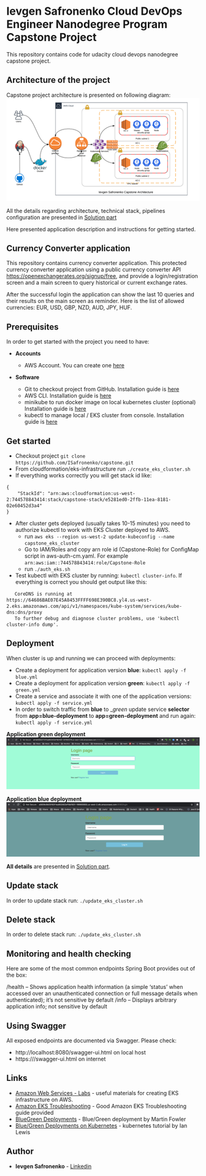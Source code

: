 # Ievgen Safronenko Cloud DevOps Engineer Nanodegree Program Capstone Project
This repository contains code for udacity cloud devops nanodegree capstone project.

## Architecture of the project
Capstone project architecture is presented on following diagram:
![Architecture](/solution/images/capstone_eks_architecture.png)

All the details regarding architecture, technical stack, pipelines configuration are presented in [Solution part](solution/SOLUTION.md)

Here presented application description and instructions for getting started.

## Currency Converter application
This repository contains currency converter application.
This protected currency converter application using a public currency converter API https://openexchangerates.org/signup/free,
 and provide a login/registration screen and a main screen to query historical or current exchange rates.

After the successful login the application can show the last 10 queries and their results on the main screen as reminder.
Here is the list of allowed currencies: EUR, USD, GBP, NZD, AUD, JPY, HUF.

## Prerequisites

In order to get started with the project you need to have:

* __Accounts__
  * AWS Account. You can create one [here](https://aws.amazon.com/account/)

* __Software__
  * Git to checkout project from GitHub. Installation guide is [here](https://git-scm.com/book/en/v2/Getting-Started-Installing-Git)
  * AWS CLI. Installation guide is [here](https://docs.aws.amazon.com/cli/latest/userguide/cli-chap-install.html)
  * minikube to run docker image on local kubernetes cluster (optional) Installation guide is [here](https://kubernetes.io/docs/tasks/tools/install-minikube/)
  * kubectl to manage local / EKS cluster from console. Installation guide is [here](https://kubernetes.io/docs/tasks/tools/install-kubectl/)

## Get started

* Checkout project `git clone https://github.com/ISafronenko/capstone.git`
* From cloudformation/eks-infrastructure run `./create_eks_cluster.sh`
* If everything works correctly you will get stack id like:
```
{
    "StackId": "arn:aws:cloudformation:us-west-2:744578843414:stack/capstone-stack/e5281ed0-2ffb-11ea-8181-02e60452d3a4"
}
```
* After cluster gets deployed (usually takes 10-15 minutes) you need to authorize kubectl to work with EKS Cluster deployed to AWS.
  * run `aws eks --region us-west-2 update-kubeconfig --name capstone_eks_cluster`
  * Go to IAM/Roles and copy arn role id (Capstone-Role) for ConfigMap script in aws-auth-cm.yaml. For example `arn:aws:iam::744578843414:role/Capstone-Role`
  * run `./auth_eks.sh` 
* Test kubectl with EKS cluster by running: `kubectl cluster-info`. If everything is correct you should get output like this:

```Kubernetes master is running at https://64686BAE07E45A8453FFFF698E390BC8.yl4.us-west-2.eks.amazonaws.com
   CoreDNS is running at https://64686BAE07E45A8453FFFF698E390BC8.yl4.us-west-2.eks.amazonaws.com/api/v1/namespaces/kube-system/services/kube-dns:dns/proxy
   To further debug and diagnose cluster problems, use 'kubectl cluster-info dump'.
```

## Deployment
When cluster is up and running we can proceed with deployments:
* Create a deployment for application version __blue__:
`kubectl apply -f blue.yml`
* Create a deployment for application version __green__:
`kubectl apply -f green.yml`
* Create a service and associate it with one of the application versions:
`kubectl apply -f service.yml`
* In order to switch traffic from __blue__ to __green_ update service __selector__ from __app=blue-deployment__ to  __app=green-deployment__ and run again:  
`kubectl apply -f service.yml`

__Application green deployment__
![Application green deployment](/solution/images/green-currency.png)

__Application blue deployment__
![Application blue deployment](/solution/images/blue-currency.png)

__All details__ are presented in [Solution part](solution/SOLUTION.md).

## Update stack
In order to update stack run: `./update_eks_cluster.sh`
## Delete stack
In order to delete stack run: `./update_eks_cluster.sh`

## Monitoring and health checking
Here are some of the most common endpoints Spring Boot provides out of the box:

/health – Shows application health information (a simple ‘status’ when accessed over an unauthenticated connection or full message details when authenticated); it’s not sensitive by default
/info – Displays arbitrary application info; not sensitive by default

## Using Swagger

All exposed endpoints are documented via Swagger.
Please check: 
* http://localhost:8080/swagger-ui.html on local host
* https://<DNS>/swagger-ui.html on internet

## Links
* [Amazon Web Services - Labs](https://github.com/awslabs) - useful materials for creating EKS infrastructure on AWS.
* [Amazon EKS Troubleshooting](https://docs.aws.amazon.com/eks/latest/userguide/troubleshooting.html) - Good Amazon EKS Troubleshooting guide provided 
* [BlueGreen Deployments](https://martinfowler.com/bliki/BlueGreenDeployment.html) - Blue/Green deployment by Martin Fowler
* [Blue/Green Deployments on Kubernetes](https://www.ianlewis.org/en/bluegreen-deployments-kubernetes) - kubernetes tutorial by Ian Lewis

## Author
* **Ievgen Safronenko** - [Linkedin](https://www.linkedin.com/in/ievgen-safronenko-0ba21144/)

